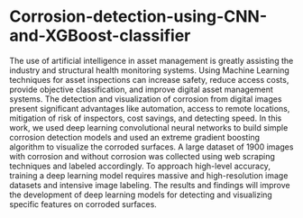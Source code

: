# Corrosion-detection-using-CNN-and-XGBoost-classifier
The use of artificial intelligence in asset management is greatly assisting the industry and structural health monitoring systems. Using Machine Learning techniques for asset inspections can increase safety, reduce access costs, provide objective classification, and improve digital asset management systems. The detection and visualization of corrosion from digital images present significant advantages like automation, access to remote locations, mitigation of risk of inspectors, cost savings, and detecting speed. In this work, we used deep learning convolutional neural networks to build simple corrosion detection models and used an extreme gradient boosting algorithm to visualize the corroded surfaces. A large dataset of 1900 images with corrosion and without corrosion was collected using web scraping techniques and labeled accordingly. To approach high-level accuracy, training a deep learning model requires massive and high-resolution image datasets and intensive image labeling. The results and findings will improve the development of deep learning models for detecting and visualizing specific features on corroded surfaces.
